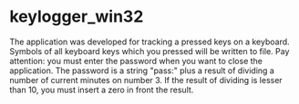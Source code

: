 # keylogger_win32

The application was developed for tracking a pressed keys on a keyboard. Symbols of all keyboard keys which you pressed will be written to file.
Pay attention: you must enter the password when you want to close the application. The password is a string "pass:" plus a result of dividing a number of current minutes on number 3. If the result of dividing is lesser than 10, you must insert a zero in front the result.
